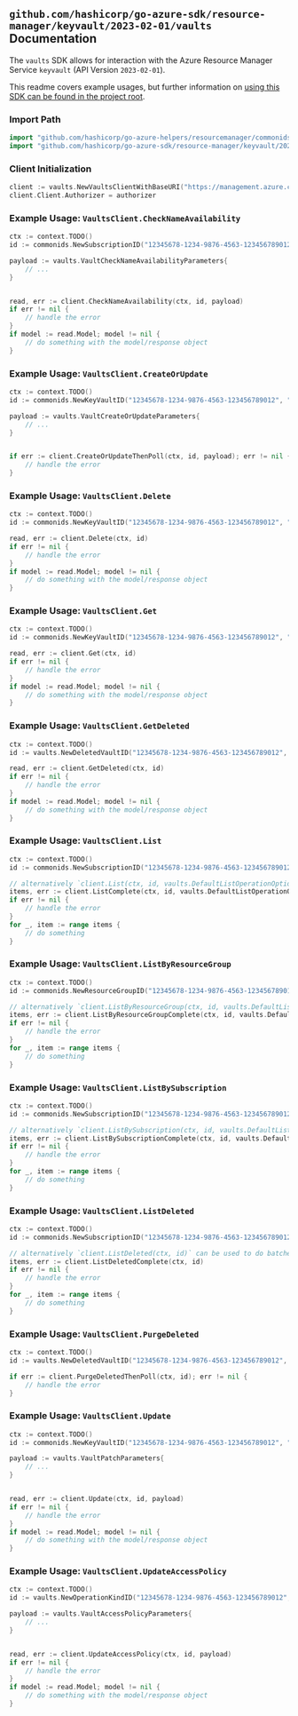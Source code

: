 
## `github.com/hashicorp/go-azure-sdk/resource-manager/keyvault/2023-02-01/vaults` Documentation

The `vaults` SDK allows for interaction with the Azure Resource Manager Service `keyvault` (API Version `2023-02-01`).

This readme covers example usages, but further information on [using this SDK can be found in the project root](https://github.com/hashicorp/go-azure-sdk/tree/main/docs).

### Import Path

```go
import "github.com/hashicorp/go-azure-helpers/resourcemanager/commonids"
import "github.com/hashicorp/go-azure-sdk/resource-manager/keyvault/2023-02-01/vaults"
```


### Client Initialization

```go
client := vaults.NewVaultsClientWithBaseURI("https://management.azure.com")
client.Client.Authorizer = authorizer
```


### Example Usage: `VaultsClient.CheckNameAvailability`

```go
ctx := context.TODO()
id := commonids.NewSubscriptionID("12345678-1234-9876-4563-123456789012")

payload := vaults.VaultCheckNameAvailabilityParameters{
	// ...
}


read, err := client.CheckNameAvailability(ctx, id, payload)
if err != nil {
	// handle the error
}
if model := read.Model; model != nil {
	// do something with the model/response object
}
```


### Example Usage: `VaultsClient.CreateOrUpdate`

```go
ctx := context.TODO()
id := commonids.NewKeyVaultID("12345678-1234-9876-4563-123456789012", "example-resource-group", "vaultValue")

payload := vaults.VaultCreateOrUpdateParameters{
	// ...
}


if err := client.CreateOrUpdateThenPoll(ctx, id, payload); err != nil {
	// handle the error
}
```


### Example Usage: `VaultsClient.Delete`

```go
ctx := context.TODO()
id := commonids.NewKeyVaultID("12345678-1234-9876-4563-123456789012", "example-resource-group", "vaultValue")

read, err := client.Delete(ctx, id)
if err != nil {
	// handle the error
}
if model := read.Model; model != nil {
	// do something with the model/response object
}
```


### Example Usage: `VaultsClient.Get`

```go
ctx := context.TODO()
id := commonids.NewKeyVaultID("12345678-1234-9876-4563-123456789012", "example-resource-group", "vaultValue")

read, err := client.Get(ctx, id)
if err != nil {
	// handle the error
}
if model := read.Model; model != nil {
	// do something with the model/response object
}
```


### Example Usage: `VaultsClient.GetDeleted`

```go
ctx := context.TODO()
id := vaults.NewDeletedVaultID("12345678-1234-9876-4563-123456789012", "locationValue", "deletedVaultValue")

read, err := client.GetDeleted(ctx, id)
if err != nil {
	// handle the error
}
if model := read.Model; model != nil {
	// do something with the model/response object
}
```


### Example Usage: `VaultsClient.List`

```go
ctx := context.TODO()
id := commonids.NewSubscriptionID("12345678-1234-9876-4563-123456789012")

// alternatively `client.List(ctx, id, vaults.DefaultListOperationOptions())` can be used to do batched pagination
items, err := client.ListComplete(ctx, id, vaults.DefaultListOperationOptions())
if err != nil {
	// handle the error
}
for _, item := range items {
	// do something
}
```


### Example Usage: `VaultsClient.ListByResourceGroup`

```go
ctx := context.TODO()
id := commonids.NewResourceGroupID("12345678-1234-9876-4563-123456789012", "example-resource-group")

// alternatively `client.ListByResourceGroup(ctx, id, vaults.DefaultListByResourceGroupOperationOptions())` can be used to do batched pagination
items, err := client.ListByResourceGroupComplete(ctx, id, vaults.DefaultListByResourceGroupOperationOptions())
if err != nil {
	// handle the error
}
for _, item := range items {
	// do something
}
```


### Example Usage: `VaultsClient.ListBySubscription`

```go
ctx := context.TODO()
id := commonids.NewSubscriptionID("12345678-1234-9876-4563-123456789012")

// alternatively `client.ListBySubscription(ctx, id, vaults.DefaultListBySubscriptionOperationOptions())` can be used to do batched pagination
items, err := client.ListBySubscriptionComplete(ctx, id, vaults.DefaultListBySubscriptionOperationOptions())
if err != nil {
	// handle the error
}
for _, item := range items {
	// do something
}
```


### Example Usage: `VaultsClient.ListDeleted`

```go
ctx := context.TODO()
id := commonids.NewSubscriptionID("12345678-1234-9876-4563-123456789012")

// alternatively `client.ListDeleted(ctx, id)` can be used to do batched pagination
items, err := client.ListDeletedComplete(ctx, id)
if err != nil {
	// handle the error
}
for _, item := range items {
	// do something
}
```


### Example Usage: `VaultsClient.PurgeDeleted`

```go
ctx := context.TODO()
id := vaults.NewDeletedVaultID("12345678-1234-9876-4563-123456789012", "locationValue", "deletedVaultValue")

if err := client.PurgeDeletedThenPoll(ctx, id); err != nil {
	// handle the error
}
```


### Example Usage: `VaultsClient.Update`

```go
ctx := context.TODO()
id := commonids.NewKeyVaultID("12345678-1234-9876-4563-123456789012", "example-resource-group", "vaultValue")

payload := vaults.VaultPatchParameters{
	// ...
}


read, err := client.Update(ctx, id, payload)
if err != nil {
	// handle the error
}
if model := read.Model; model != nil {
	// do something with the model/response object
}
```


### Example Usage: `VaultsClient.UpdateAccessPolicy`

```go
ctx := context.TODO()
id := vaults.NewOperationKindID("12345678-1234-9876-4563-123456789012", "example-resource-group", "vaultValue", "example")

payload := vaults.VaultAccessPolicyParameters{
	// ...
}


read, err := client.UpdateAccessPolicy(ctx, id, payload)
if err != nil {
	// handle the error
}
if model := read.Model; model != nil {
	// do something with the model/response object
}
```
